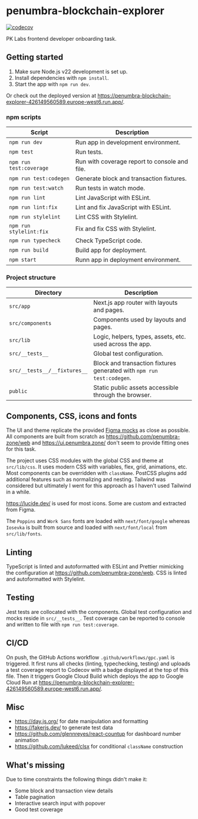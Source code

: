# penumbra-blockchain-explorer

[![codecov](https://codecov.io/github/stpch/penumbra-blockchain-explorer/graph/badge.svg?token=49WLYIAGYH)](https://codecov.io/github/stpch/penumbra-blockchain-explorer)

PK Labs frontend developer onboarding task.

## Getting started

1. Make sure Node.js v22 development is set up.
2. Install dependencies with  `npm install`.
3. Start the app with `npm run dev`.

Or check out the deployed version at
<https://penumbra-blockchain-explorer-426149560589.europe-west6.run.app/>.

### npm scripts

| Script                      | Description                                   |
|-----------------------------|-----------------------------------------------|
| `npm run dev`               | Run app in development environment.           |
| `npm test`                  | Run tests.                                    |
| `npm run test:coverage`     | Run with coverage report to console and file. |
| `npm run test:codegen`      | Generate block and transaction fixtures.      |
| `npm run test:watch`        | Run tests in watch mode.                      |
| `npm run lint`              | Lint JavaScript with ESLint.                  |
| `npm run lint:fix`          | Lint and fix JavaScript with ESLint.          |
| `npm run stylelint`         | Lint CSS with Stylelint.                      |
| `npm run stylelint:fix`     | Fix and fix CSS with Stylelint.               |
| `npm run typecheck`         | Check TypeScript code.                        |
| `npm run build`             | Build app for deployment.                     |
| `npm start`                 | Runn app in deployment environment.           |

### Project structure

| Directory                    | Description                                                           |
|------------------------------|-----------------------------------------------------------------------|
| `src/app`                    | Next.js app router with layouts and pages.                            |
| `src/components`             | Components used by layouts and pages.                                 |
| `src/lib`                    | Logic, helpers, types, assets, etc. used across the app.              |
| `src/__tests__`              | Global test configuration.                                            |
| `src/__tests__/__fixtures__` | Block and transaction fixtures generated with `npm run test:codegen`. |
| `public`                     | Static public assets accessible through the browser.                  |

## Components, CSS, icons and fonts

The UI and theme replicate the provided [Figma mocks](https://bit.ly/3WRV2bK) as close as possible.
All components are built from scratch as <https://github.com/penumbra-zone/web> and
<https://ui.penumbra.zone/> don't seem to provide fitting ones for this task.

The project uses CSS modules with the global CSS and theme at `src/lib/css`. It uses modern CSS with
variables, flex, grid, animations, etc. Most components can be overridden with `className`. PostCSS
plugins add additional features such as normalizing and nesting. Tailwind was considered but
ultimately I went for this approach as I haven't used Tailwind in a while.

<https://lucide.dev/> is used for most icons. Some are custom and extracted from Figma.

The `Poppins` and `Work Sans` fonts are loaded with `next/font/google` whereas `Iosevka` is built
from source and loaded with `next/font/local` from `src/lib/fonts`.

## Linting

TypeScript is linted and autoformatted with ESLint and Prettier mimicking the configuration at
<https://github.com/penumbra-zone/web>. CSS is linted and autoformatted with Stylelint.

## Testing

Jest tests are collocated with the components. Global test configuration and mocks reside in
`src/__tests__`. Test coverage can be reported to console and written to file with
`npm run test:coverage`.

## CI/CD

On push, the GitHub Actions workflow `.github/workflows/gpc.yaml` is triggered. It first runs all
checks (linting, typechecking, testing) and uploads a test coverage report to Codecov with a badge
displayed at the top of this file. Then it triggers Google Cloud Build which deploys the app to
Google Cloud Run at <https://penumbra-blockchain-explorer-426149560589.europe-west6.run.app/>.

## Misc

- <https://day.js.org/> for date manipulation and formatting
- <https://fakerjs.dev/> to generate test data
- <https://github.com/glennreyes/react-countup> for dashboard number animation
- <https://github.com/lukeed/clsx> for conditional `className` construction

## What's missing

Due to time constraints the following things didn't make it:

- Some block and transaction view details
- Table pagination
- Interactive search input with popover
- Good test coverage



